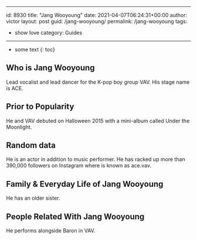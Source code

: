  ---
id: 8930
title: "Jang Wooyoung"
date: 2021-04-07T06:24:31+00:00
author: victor
layout: post
guid: /jang-wooyoung/
permalink: /jang-wooyoung
tags:
 - show love
category: Guides
---

* some text
{: toc}

## Who is Jang Wooyoung

Lead vocalist and lead dancer for the K-pop boy group VAV. His stage name is ACE.

## Prior to Popularity

He and VAV debuted on Halloween 2015 with a mini-album called Under the Moonlight.

## Random data

He is an actor in addition to music performer. He has racked up more than 390,000 followers on Instagram where is known as ace.vav.

## Family & Everyday Life of Jang Wooyoung

He has an older sister.

## People Related With Jang Wooyoung

He performs alongside Baron in VAV.
 